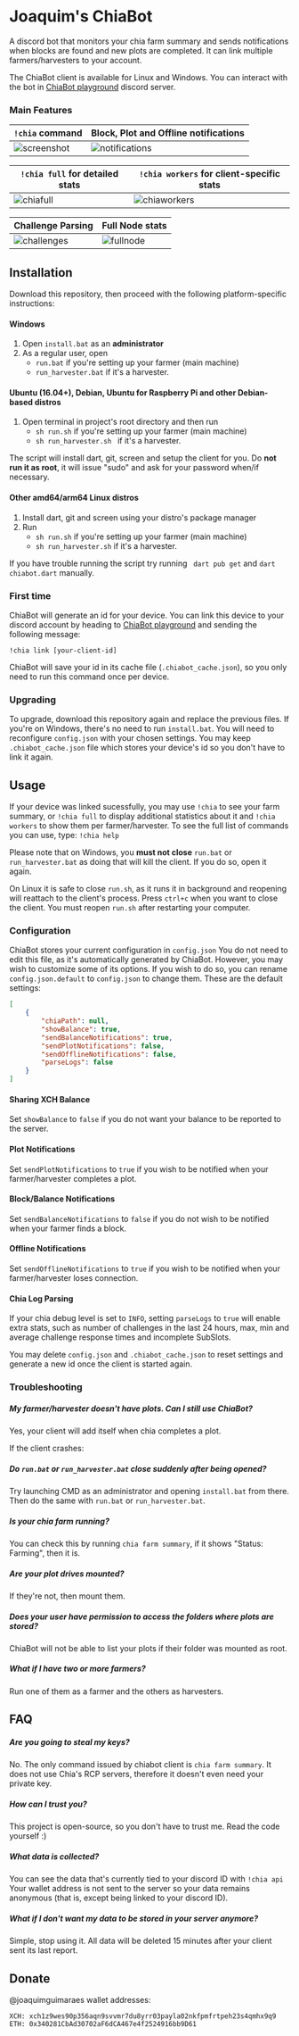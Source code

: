 # Joaquim's ChiaBot

A discord bot that monitors your chia farm summary and sends notifications when blocks are found and new plots are completed. It can link multiple farmers/harvesters to your account.

The ChiaBot client is available for Linux and Windows. You can interact with the bot in [ChiaBot playground](https://discord.gg/aEkYWQGWdS) discord server.

### Main Features
| ``!chia`` command | Block, Plot and Offline notifications |
|-----------------------------------------------------|-------------------|
|![screenshot](https://i.imgur.com/ilPYPe3_d.webp?maxwidth=450&fidelity=grand)|![notifications](https://i.imgur.com/HXKroKS_d.webp?maxwidth=450&fidelity=grand)|

| ``!chia full`` for detailed stats | ``!chia workers`` for client-specific stats |
|------------------------|-------------------|
|![chiafull](https://i.imgur.com/7GEM6Z3_d.webp?maxwidth=450&fidelity=grand)|![chiaworkers](https://i.imgur.com/2AOeYcR_d.webp?maxwidth=450&fidelity=grand)|

| Challenge Parsing | Full Node stats |
|------------------------|-------------------|
|![challenges](https://i.imgur.com/PpmlJj6_d.webp?maxwidth=450&fidelity=grand)|![fullnode](https://i.imgur.com/R1OOemY_d.webp?maxwidth=450&fidelity=grand)|

## Installation 
Download this repository, then proceed with the following platform-specific instructions:

#### Windows
1. Open `` install.bat `` as an **administrator**
2. As a regular user, open 
   - `` run.bat `` if you're setting up your farmer (main machine) 
   - `` run_harvester.bat `` if it's a harvester.

#### Ubuntu (16.04+), Debian, Ubuntu for Raspberry Pi and other Debian-based distros
1. Open terminal in project's root directory and then run 
   - `` sh run.sh `` if you're setting up your farmer (main machine) 
   - ``sh run_harvester.sh `` if it's a harvester.
   
The script will install dart, git, screen and setup the client for you. Do **not run it as root**, it will issue "sudo" and ask for your password when/if necessary.

#### Other amd64/arm64 Linux distros
1. Install dart, git and screen using your distro's package manager
2. Run 
   - `` sh run.sh `` if you're setting up your farmer (main machine)
   - `` sh run_harvester.sh `` if it's a harvester.
   
If you have trouble running the script try running `` dart pub get`` and `` dart chiabot.dart `` manually.

### First time
ChiaBot will generate an id for your device. You can link this device to your discord account by heading to [ChiaBot playground](https://discord.gg/aEkYWQGWdS) and sending the following message:
```
!chia link [your-client-id]
```
ChiaBot will save your id in its cache file (``.chiabot_cache.json``), so you only need to run this command once per device.

### Upgrading
To upgrade, download this repository again and replace the previous files. 
If you're on Windows, there's no need to run `` install.bat ``.
You will need to reconfigure ``config.json`` with your chosen settings.
You may keep ``.chiabot_cache.json`` file which stores your device's id so you don't have to link it again.

## Usage
If your device was linked sucessfully, you may use `` !chia `` to see your farm summary, or `` !chia full `` to display additional statistics about it and `` !chia workers `` to show them per farmer/harvester.
To see the full list of commands you can use, type: `` !chia help ``

Please note that on Windows, you **must not close** ``run.bat`` or ``run_harvester.bat`` as doing that will kill the client. If you do so, open it again.

On Linux it is safe to close ``run.sh``, as it runs it in background and reopening will reattach to the client's process.
Press ``ctrl+c`` when you want to close the client. You must reopen ``run.sh`` after restarting your computer.

### Configuration
ChiaBot stores your current configuration in ``config.json``
You do not need to edit this file, as it's automatically generated by ChiaBot. However, you may wish to customize some of its options.
If you wish to do so, you can rename ``config.json.default`` to ``config.json`` to change them.
These are the default settings:
```json
[
    {
        "chiaPath": null,
        "showBalance": true,
        "sendBalanceNotifications": true,
        "sendPlotNotifications": false,
        "sendOfflineNotifications": false,
        "parseLogs": false
    }
]
```

#### Sharing XCH Balance
Set ``showBalance`` to ``false`` if you do not want your balance to be reported to the server.

#### Plot Notifications
Set ``sendPlotNotifications`` to ``true`` if you wish to be notified when your farmer/harvester completes a plot.

#### Block/Balance Notifications
Set ``sendBalanceNotifications`` to ``false`` if you do not wish to be notified when your farmer finds a block.

#### Offline Notifications
Set ``sendOfflineNotifications`` to ``true`` if you wish to be notified when your farmer/harvester loses connection.

#### Chia Log Parsing
If your chia debug level is set to ``INFO``, setting ``parseLogs`` to ``true`` will enable extra stats, such as number of challenges in the last 24 hours, max, min and average challenge response times and incomplete SubSlots.

You may delete ``config.json`` and ``.chiabot_cache.json`` to reset settings and generate a new id once the client is started again.

### Troubleshooting

##### My farmer/harvester doesn't have plots. Can I still use ChiaBot?
Yes, your client will add itself when chia completes a plot.

If the client crashes:
##### Do ``run.bat`` or ``run_harvester.bat`` close suddenly after being opened?
  Try launching CMD as an administrator and opening ``install.bat`` from there. Then do the same with ``run.bat`` or ``run_harvester.bat``.
##### Is your chia farm running? 
  You can check this by running ` chia farm summary `, if it shows "Status: Farming", then it is.
##### Are your plot drives mounted?
  If they're not, then mount them.
##### Does your user have permission to access the folders where plots are stored?
  ChiaBot will not be able to list your plots if their folder was mounted as root.

##### What if I have two or more farmers?
  Run one of them as a farmer and the others as harvesters.
  
## FAQ

##### Are you going to steal my keys?
No. The only command issued by chiabot client is ``chia farm summary``. It does not use Chia's RCP servers, therefore it doesn't even need your private key.

##### How can I trust you?
This project is open-source, so you don't have to trust me. Read the code yourself :)

##### What data is collected?
You can see the data that's currently tied to your discord ID with ``!chia api``
Your wallet address is not sent to the server so your data remains anonymous (that is, except being linked to your discord ID).

##### What if I don't want my data to be stored in your server anymore?
Simple, stop using it. All data will be deleted 15 minutes after your client sent its last report.

## Donate
@joaquimguimaraes wallet addresses:
```
XCH: xch1z9wes90p356aqn9svvmr7du8yrr03payla02nkfpmfrtpeh23s4qmhx9q9
ETH: 0x340281CbAd30702aF6dCA467e4f2524916bb9D61
```
